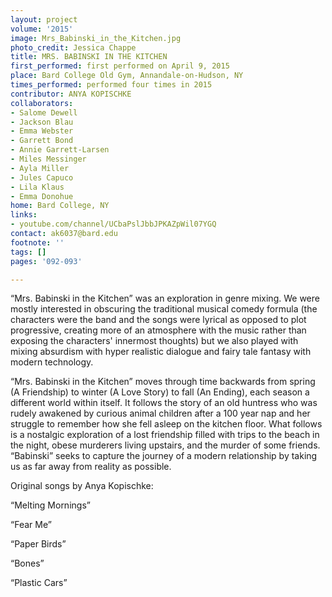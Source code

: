 ```yaml
---
layout: project
volume: '2015'
image: Mrs_Babinski_in_the_Kitchen.jpg
photo_credit: Jessica Chappe
title: MRS. BABINSKI IN THE KITCHEN
first_performed: first performed on April 9, 2015
place: Bard College Old Gym, Annandale-on-Hudson, NY
times_performed: performed four times in 2015
contributor: ANYA KOPISCHKE
collaborators:
- Salome Dewell
- Jackson Blau
- Emma Webster
- Garrett Bond
- Annie Garrett-Larsen
- Miles Messinger
- Ayla Miller
- Jules Capuco
- Lila Klaus
- Emma Donohue
home: Bard College, NY
links:
- youtube.com/channel/UCbaPslJbbJPKAZpWil07YGQ
contact: ak6037@bard.edu
footnote: ''
tags: []
pages: '092-093'

---
```


“Mrs. Babinski in the Kitchen” was an exploration in genre mixing. We were mostly interested in obscuring the traditional musical comedy formula (the characters were the band and the songs were lyrical as opposed to plot progressive, creating more of an atmosphere with the music rather than exposing the characters' innermost thoughts) but we also played with mixing absurdism with hyper realistic dialogue and fairy tale fantasy with modern technology.

“Mrs. Babinski in the Kitchen” moves through time backwards from spring (A Friendship) to winter (A Love Story) to fall (An Ending), each season a different world within itself. It follows the story of an old huntress who was rudely awakened by curious animal children after a 100 year nap and her struggle to remember how she fell asleep on the kitchen floor. What follows is a nostalgic exploration of a lost friendship filled with trips to the beach in the night, obese murderers living upstairs, and the murder of some friends. “Babinski” seeks to capture the journey of a modern relationship by taking us as far away from reality as possible.

Original songs by Anya Kopischke:

“Melting Mornings”

“Fear Me”

“Paper Birds”

“Bones”

“Plastic Cars”
